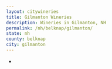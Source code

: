 ```yaml
---
layout: citywineries
title: Gilmanton Wineries
description: Wineries in Gilmanton, NH
permalink: /nh/belknap/gilmanton/
state: nh
county: belknap
city: gilmanton
---
```

-

